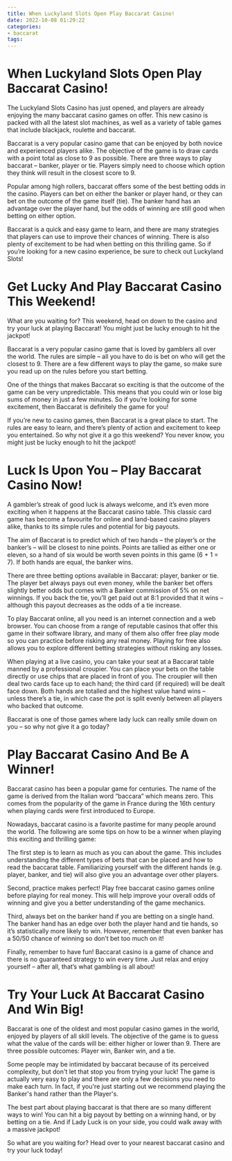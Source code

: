 ```yaml
---
title: When Luckyland Slots Open Play Baccarat Casino!
date: 2022-10-08 01:29:22
categories:
- baccarat
tags:
---
```



#  When Luckyland Slots Open Play Baccarat Casino!

The Luckyland Slots Casino has just opened, and players are already enjoying the many baccarat casino games on offer. This new casino is packed with all the latest slot machines, as well as a variety of table games that include blackjack, roulette and baccarat.

Baccarat is a very popular casino game that can be enjoyed by both novice and experienced players alike. The objective of the game is to draw cards with a point total as close to 9 as possible. There are three ways to play baccarat – banker, player or tie. Players simply need to choose which option they think will result in the closest score to 9.

Popular among high rollers, baccarat offers some of the best betting odds in the casino. Players can bet on either the banker or player hand, or they can bet on the outcome of the game itself (tie). The banker hand has an advantage over the player hand, but the odds of winning are still good when betting on either option.

Baccarat is a quick and easy game to learn, and there are many strategies that players can use to improve their chances of winning. There is also plenty of excitement to be had when betting on this thrilling game. So if you’re looking for a new casino experience, be sure to check out Luckyland Slots!

#  Get Lucky And Play Baccarat Casino This Weekend!

What are you waiting for? This weekend, head on down to the casino and try your luck at playing Baccarat! You might just be lucky enough to hit the jackpot!

Baccarat is a very popular casino game that is loved by gamblers all over the world. The rules are simple – all you have to do is bet on who will get the closest to 9. There are a few different ways to play the game, so make sure you read up on the rules before you start betting.

One of the things that makes Baccarat so exciting is that the outcome of the game can be very unpredictable. This means that you could win or lose big sums of money in just a few minutes. So if you’re looking for some excitement, then Baccarat is definitely the game for you!

If you’re new to casino games, then Baccarat is a great place to start. The rules are easy to learn, and there’s plenty of action and excitement to keep you entertained. So why not give it a go this weekend? You never know, you might just be lucky enough to hit the jackpot!

#  Luck Is Upon You – Play Baccarat Casino Now!

A gambler’s streak of good luck is always welcome, and it’s even more exciting when it happens at the Baccarat casino table. This classic card game has become a favourite for online and land-based casino players alike, thanks to its simple rules and potential for big payouts.

The aim of Baccarat is to predict which of two hands – the player’s or the banker’s – will be closest to nine points. Points are tallied as either one or eleven, so a hand of six would be worth seven points in this game (6 + 1 = 7). If both hands are equal, the banker wins.

There are three betting options available in Baccarat: player, banker or tie. The player bet always pays out even money, while the banker bet offers slightly better odds but comes with a Banker commission of 5% on net winnings. If you back the tie, you’ll get paid out at 8:1 provided that it wins –although this payout decreases as the odds of a tie increase.

To play Baccarat online, all you need is an internet connection and a web browser. You can choose from a range of reputable casinos that offer this game in their software library, and many of them also offer free play mode so you can practice before risking any real money. Playing for free also allows you to explore different betting strategies without risking any losses.

When playing at a live casino, you can take your seat at a Baccarat table manned by a professional croupier. You can place your bets on the table directly or use chips that are placed in front of you. The croupier will then deal two cards face up to each hand; the third card (if required) will be dealt face down. Both hands are totalled and the highest value hand wins – unless there’s a tie, in which case the pot is split evenly between all players who backed that outcome.

Baccarat is one of those games where lady luck can really smile down on you – so why not give it a go today?

#  Play Baccarat Casino And Be A Winner!

Baccarat casino has been a popular game for centuries. The name of the game is derived from the Italian word “baccara” which means zero. This comes from the popularity of the game in France during the 16th century when playing cards were first introduced to Europe.

Nowadays, baccarat casino is a favorite pastime for many people around the world. The following are some tips on how to be a winner when playing this exciting and thrilling game:

The first step is to learn as much as you can about the game. This includes understanding the different types of bets that can be placed and how to read the baccarat table. Familiarizing yourself with the different hands (e.g. player, banker, and tie) will also give you an advantage over other players.

Second, practice makes perfect! Play free baccarat casino games online before playing for real money. This will help improve your overall odds of winning and give you a better understanding of the game mechanics.

Third, always bet on the banker hand if you are betting on a single hand. The banker hand has an edge over both the player hand and tie hands, so it’s statistically more likely to win. However, remember that even banker has a 50/50 chance of winning so don’t bet too much on it!

Finally, remember to have fun! Baccarat casino is a game of chance and there is no guaranteed strategy to win every time. Just relax and enjoy yourself – after all, that’s what gambling is all about!

#  Try Your Luck At Baccarat Casino And Win Big!

Baccarat is one of the oldest and most popular casino games in the world, enjoyed by players of all skill levels. The objective of the game is to guess what the value of the cards will be: either higher or lower than 9. There are three possible outcomes: Player win, Banker win, and a tie.

Some people may be intimidated by baccarat because of its perceived complexity, but don't let that stop you from trying your luck! The game is actually very easy to play and there are only a few decisions you need to make each turn. In fact, if you're just starting out we recommend playing the Banker's hand rather than the Player's.

The best part about playing baccarat is that there are so many different ways to win! You can hit a big payout by betting on a winning hand, or by betting on a tie. And if Lady Luck is on your side, you could walk away with a massive jackpot!

So what are you waiting for? Head over to your nearest baccarat casino and try your luck today!